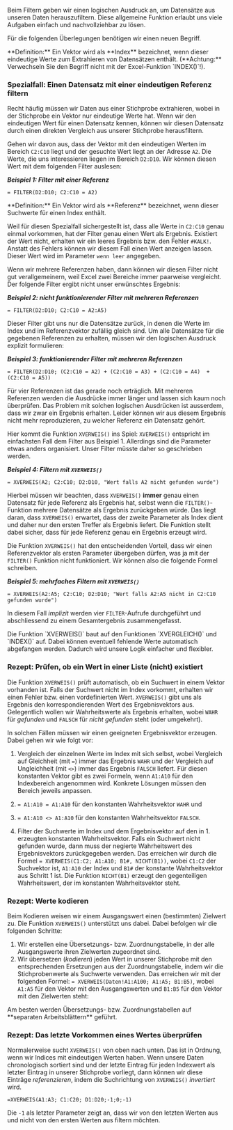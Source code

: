 
Beim Filtern geben wir einen logischen Ausdruck an, um Datensätze aus unseren Daten herauszufiltern. Diese allgemeine Funktion erlaubt uns viele Aufgaben einfach und nachvollziehbar zu lösen.

Für die folgenden Überlegungen benötigen wir einen neuen Begriff. 

<p class="alert alert-primary"  markdown="1">
**Definition:** Ein Vektor wird als **Index** bezeichnet, wenn dieser eindeutige Werte zum Extrahieren von Datensätzen enthält. (**Achtung:** Verwechseln Sie den Begriff nicht mit der Excel-Funktion `INDEX()`!). 
</p>

### Spezialfall: Einen Datensatz mit einer eindeutigen Referenz filtern

Recht häufig müssen wir Daten aus einer Stichprobe extrahieren, wobei in der Stichprobe ein Vektor nur eindeutige Werte hat. Wenn wir den eindeutigen Wert für einen Datensatz kennen, können wir diesen Datensatz durch einen direkten Vergleich aus unserer Stichprobe herausfiltern. 

Gehen wir davon aus, dass der Vektor mit den eindeutigen Werten im Bereich `C2:C10` liegt und der gesuchte Wert liegt an der Adresse `A2`. Die Werte, die uns interessieren liegen im Bereich `D2:D10`. Wir können diesen Wert mit dem folgenden Filter auslesen: 

***Beispiel 1: Filter mit einer Referenz***

```Excel
= FILTER(D2:D10; C2:C10 = A2)
```

<p class="alert alert-primary"  markdown="1">
**Definition:** Ein Vektor wird als **Referenz** bezeichnet, wenn dieser Suchwerte für einen Index enthält.
</p>

Weil für diesen Spezialfall sichergestellt ist, dass alle Werte in `C2:C10` genau einmal vorkommen, hat der Filter genau einen Wert als Ergebnis. Existiert der Wert nicht, erhalten wir ein leeres Ergebnis bzw. den Fehler `#KALK!`. Anstatt des Fehlers können wir diesem Fall einen Wert anzeigen lassen. Dieser Wert wird im Parameter `wenn leer` angegeben.

Wenn wir mehrere Referenzen haben, dann können wir diesen Filter nicht gut verallgemeinern, weil Excel zwei Bereiche immer paarweise vergleicht. Der folgende Filter ergibt nicht unser erwünschtes Ergebnis: 

***Beispiel 2: nicht funktionierender Filter mit mehreren Referenzen***

```Excel
= FILTER(D2:D10; C2:C10 = A2:A5)
```

Dieser Filter gibt uns nur die Datensätze zurück, in denen die Werte im Index und im Referenzvektor zufällig gleich sind. Um alle Datensätze für die gegebenen Referenzen zu erhalten, müssen wir den logischen Ausdruck explizit formulieren: 

***Beispiel 3: funktionierender Filter mit mehreren Referenzen***


```Excel
= FILTER(D2:D10; (C2:C10 = A2) + (C2:C10 = A3) + (C2:C10 = A4)  + (C2:C10 = A5))
```

Für vier Referenzen ist das gerade noch erträglich. Mit mehreren Referenzen werden die Ausdrücke immer länger und lassen sich kaum noch überprüfen. Das Problem mit solchen logischen Ausdrücken ist ausserdem, dass wir zwar ein Ergebnis erhalten. Leider können wir aus diesem Ergebnis nicht mehr reproduzieren, zu welcher Referenz ein Datensatz gehört. 

Hier kommt die Funktion `XVERWEIS()` ins Spiel: `XVERWEIS()` entspricht im einfachsten Fall dem Filter aus Beispiel 1. Allerdings sind die Parameter etwas anders organisiert. Unser Filter müsste daher so geschrieben werden. 

***Beispiel 4: Filtern mit `XVERWEIS()`***

```Excel
= XVERWEIS(A2; C2:C10; D2:D10, "Wert falls A2 nicht gefunden wurde")
```

Hierbei müssen wir beachten, dass `XVERWEIS()` **immer** genau einen Datensatz für jede Referenz als Ergebnis hat, selbst wenn die `FILTER()`-Funktion mehrere Datensätze als Ergebnis zurückgeben würde. Das liegt daran, dass `XVERWEIS()` erwartet, dass der zweite Parameter als Index dient und daher nur den ersten Treffer als Ergebnis liefert. Die Funktion stellt dabei sicher, dass für jede Referenz genau ein Ergebnis erzeugt wird. 

Die Funktion `XVERWEIS()` hat den entscheidenden Vorteil, dass wir einen Referenzvektor als ersten Parameter übergeben dürfen, was ja mit der `FILTER()` Funktion nicht funktioniert. Wir können also die folgende Formel schreiben. 

***Beispiel 5: mehrfaches Filtern mit `XVERWEIS()`***

```Excel
= XVERWEIS(A2:A5; C2:C10; D2:D10; "Wert falls A2:A5 nicht in C2:C10 gefunden wurde")
```
In diesem Fall *implizit* werden vier `FILTER`-Aufrufe durchgeführt und abschliessend zu einem Gesamtergebnis zusammengefasst. 

<p class="alert alert-info"  markdown="1">
Die Funktion `XVERWEIS()` baut auf den Funktionen `XVERGLEICH()` und `INDEX()` auf. Dabei können eventuell fehlende Werte automatisch abgefangen werden. Dadurch wird unsere Logik einfacher und flexibler. 
</p>

### Rezept: Prüfen, ob ein Wert in einer Liste (nicht) existiert

Die Funktion `XVERWEIS()` prüft automatisch, ob ein Suchwert in einem Vektor vorhanden ist. Falls der Suchwert nicht im Index vorkommt, erhalten wir einen Fehler bzw. einen vordefinierten Wert. `XVERWEIS()` gibt uns als Ergebnis den korrespondierenden Wert des Ergebnisvektors aus.  Gelegentlich wollen wir Wahrheitswerte als Ergebnis erhalten, wobei `WAHR` für *gefunden* und `FALSCH` für *nicht gefunden* steht (oder umgekehrt).

In solchen Fällen müssen wir einen geeigneten Ergebnisvektor erzeugen. Dabei gehen wir wie folgt vor: 

1. Vergleich der einzelnen Werte im Index mit sich selbst, wobei Vergleich auf Gleichheit (mit `=`)  immer das Ergebnis `WAHR` und der Vergleich auf Ungleichheit (mit `<>`) immer das Ergebnis `FALSCH` liefert. Für diesen konstanten Vektor gibt es zwei Formeln, wenn `A1:A10` für den Indexbereich angenommen wird. Konkrete Lösungen müssen den Bereich jeweils anpassen. 
  1. `= A1:A10 = A1:A10` für den konstanten Wahrheitsvektor `WAHR` und 
  2. `= A1:A10 <> A1:A10` für den konstanten Wahrheitsvektor `FALSCH`.

2. Filter der Suchwerte im Index und dem Ergebnisvektor auf den in 1. erzeugten konstanten Wahrheitsvektor. Falls ein Suchwert nicht gefunden wurde, dann muss der negierte Wahrheitswert des Ergebnisvektors zurückgegeben werden. Das erreichen wir durch die Formel `= XVERWEIS(C1:C2; A1:A10; B1#, NICHT(B1))`, wobei `C1:C2` der Suchvektor ist, `A1:A10` der Index und `B1#` der konstante Wahrheitsvektor aus Schritt 1 ist. Die Funktion `NICHT(B1)` erzeugt den gegenteiligen Wahrheitswert, der im konstanten Wahrheitsvektor steht. 

### Rezept: Werte kodieren

Beim Kodieren weisen wir einem Ausgangswert einen (bestimmten) Zielwert zu. Die Funktion `XVERWEIS()` unterstützt uns dabei. Dabei befolgen wir die folgenden Schritte: 

1. Wir erstellen eine Übersetzungs- bzw. Zuordnungstabelle, in der alle Ausgangswerte ihren Zielwerten zugeordnet sind. 
2. Wir übersetzen (*kodieren*) jeden Wert in unserer Stichprobe mit den entsprechenden Ersetzungen aus der Zuordnungstabelle, indem wir die Stichprobenwerte als Suchwerte verwenden. Das erreichen wir mit der folgenden Formel: `= XVERWEIS(Daten!A1:A100; A1:A5; B1:B5)`, wobei `A1:A5` für den Vektor mit den Ausgangswerten und `B1:B5` für den Vektor mit den Zielwerten steht: 

<p class="alert alert-success"  markdown="1">
Am besten werden Übersetzungs- bzw. Zuordnungstabellen auf **separaten Arbeitsblättern** geführt.  
</p>

### Rezept: Das letzte Vorkommen eines Wertes überprüfen

Normalerweise sucht `XVERWEIS()` von oben nach unten. Das ist in Ordnung, wenn wir Indices mit eindeutigen Werten haben. Wenn unsere Daten chronologisch sortiert sind und der letzte Eintrag für jeden Indexwert als letzter Eintrag in unserer Stichprobe vorliegt, dann können wir  diese Einträge *referenzieren*, indem die Suchrichtung von `XVERWEIS()` *invertiert* wird. 

```Excel
=XVERWEIS(A1:A3; C1:C20; D1:D20;-1;0;-1)
```

Die `-1` als letzter Parameter zeigt an, dass wir von den letzten Werten aus und nicht von den ersten Werten aus filtern möchten. 
